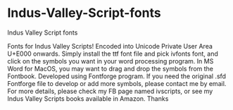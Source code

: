# Indus-Valley-Script-fonts
Indus Valley Script fonts

Fonts for Indus Valley Scripts! Encoded into Unicode Private User Area U+E000 onwards.
Simply install the ttf font file and pick ivfonts font, and click on the symbols you want 
in your word processing program. In MS Word for MacOS, you may want to drag and drop the symbols from the Fontbook. Developed using Fontforge program. If you need the original 
.sfd Fontforge file to develop or add more symbols, please contact me by email. For more 
details, please check my FB page named ivscripts, or see my Indus Valley Scripts books 
available in Amazon. Thanks
